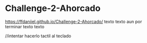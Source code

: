 # Challenge-2-Ahorcado
https://ffdaniiel.github.io/Challenge-2-Ahorcado/
texto texto aun por terminar texto texto 

//intentar hacerlo tactil al teclado
